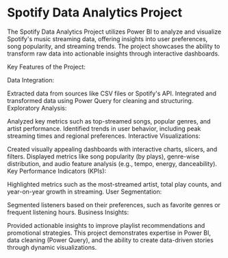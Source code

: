 # Spotify Data Analytics Project
The Spotify Data Analytics Project utilizes Power BI to analyze and visualize Spotify's music streaming data, offering insights into user preferences, song popularity, and streaming trends. The project showcases the ability to transform raw data into actionable insights through interactive dashboards.

Key Features of the Project:

Data Integration:

Extracted data from sources like CSV files or Spotify's API.
Integrated and transformed data using Power Query for cleaning and structuring.
Exploratory Analysis:

Analyzed key metrics such as top-streamed songs, popular genres, and artist performance.
Identified trends in user behavior, including peak streaming times and regional preferences.
Interactive Visualizations:

Created visually appealing dashboards with interactive charts, slicers, and filters.
Displayed metrics like song popularity (by plays), genre-wise distribution, and audio feature analysis (e.g., tempo, energy, danceability).
Key Performance Indicators (KPIs):

Highlighted metrics such as the most-streamed artist, total play counts, and year-on-year growth in streaming.
User Segmentation:

Segmented listeners based on their preferences, such as favorite genres or frequent listening hours.
Business Insights:

Provided actionable insights to improve playlist recommendations and promotional strategies.
This project demonstrates expertise in Power BI, data cleaning (Power Query), and the ability to create data-driven stories through dynamic visualizations.
